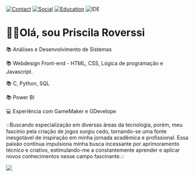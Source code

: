 [![Contact](https://img.shields.io/badge/Gmail-D14836?style=for-the-badge&logo=gmail&logoColor=white)](https://priscilaroverssi01@gmail.com)
[![Social](https://img.shields.io/badge/LinkedIn-0077B5?style=for-the-badge&logo=linkedin&logoColor=white)](https://www.linkedin.com/in/priscila-roverssi-529756156)
[![Education](https://img.shields.io/badge/Udemy-EC5252?style=for-the-badge&logo=Udemy&logoColor=white)](https://www.udemy.com/user/priscila-roverssi/?key=subscribed_courses&wishlisted_courses=1&subscribed_courses=1)
![IDE](https://img.shields.io/badge/Visual_Studio_Code-0078D4?style=for-the-badge&logo=visual%20studio%20code&logoColor=white)

<h1>🙋‍♀️Olá, sou Priscila Roverssi</h1>
<p>📚 Análises e Desenvolvimento de Sistemas</p>
<p>📚 Webdesign Front-end - HTML, CSS, Lógica de programação e Javascript.</p>
<p>📚 C, Python, SQL</p>
<p>📚 Power BI</p>
<p>💻 Experiência com GameMaker e GDevelope</p>

<p>💡Buscando especialização em diversas áreas da tecnologia, porém, meu fascínio pela criação de jogos surgiu cedo, tornando-se uma fonte inesgotável de inspiração em minha jornada acadêmica e profissional. 
Essa paixão contínua impulsiona minha busca incessante por aprimoramento técnico e criativo, estimulando-me a constantemente aprender e aplicar novos conhecimentos nesse campo fascinante.💡</p>

<picture>
  <source
    srcset="https://github-readme-stats.vercel.app/api?username=priscilaroverssi&show_icons=true&theme=dark"
    media="(prefers-color-scheme: dark)"
  />
  <source
    srcset="https://github-readme-stats.vercel.app/api?username=priscilaroverssi&show_icons=true"
    media="(prefers-color-scheme: light), (prefers-color-scheme: no-preference)"
  />
  <img src="https://github-readme-stats.vercel.app/api?username=priscilaroverssi&show_icons=true" />
</picture>

